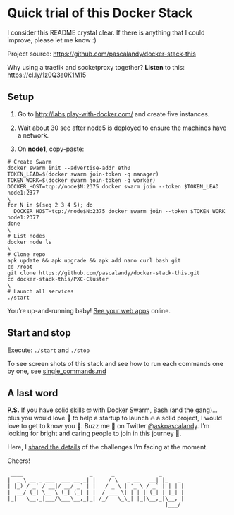 # Quick trial of this Docker Stack

I consider this README crystal clear. If there is anything that I could improve, please let me know :)

Project source: https://github.com/pascalandy/docker-stack-this

Why using a traefik and socketproxy together? **Listen** to this: https://cl.ly/1z0Q3a0K1M15

## Setup

1. Go to http://labs.play-with-docker.com/ and create five instances.
2. Wait about 30 sec after node5 is deployed to ensure the machines have a network.

3. On **node1**, copy-paste:

```
# Create Swarm
docker swarm init --advertise-addr eth0
TOKEN_LEAD=$(docker swarm join-token -q manager)
TOKEN_WORK=$(docker swarm join-token -q worker)
DOCKER_HOST=tcp://node$N:2375 docker swarm join --token $TOKEN_LEAD node1:2377
\
for N in $(seq 2 3 4 5); do
  DOCKER_HOST=tcp://node$N:2375 docker swarm join --token $TOKEN_WORK node1:2377
done
\
# List nodes
docker node ls
\
# Clone repo
apk update && apk upgrade && apk add nano curl bash git
cd /root
git clone https://github.com/pascalandy/docker-stack-this.git
cd docker-stack-this/PXC-Cluster
\
# Launch all services
./start
```

You’re up-and-running baby! [See your web apps](https://github.com/pascalandy/docker-stack-this/blob/master/traefik-haproxy/single_commands.md#see-these-web-apps-online) online.

## Start and stop

Execute: `./start` and `./stop`

To see screen shots of this stack and see how to run each commands one by one, see [single_commands.md](https://github.com/pascalandy/docker-stack-this/blob/master/traefik-haproxy/single_commands.md)

## A last word

**P.S.** If you have solid skills 🤓 with Docker Swarm, Bash (and the gang)… plus you would love 💚 to help a startup to launch 🔥 a solid project, I would love to get to know you 🍻. Buzz me 👋 on Twitter [@askpascalandy](https://twitter.com/askpascalandy). I’m looking for bright and caring people to join in this journey 🌇.

Here, I [shared the details](http://firepress.org/blog/technical-challenges-we-are-facing-now/) of the challenges I’m facing at the moment.

Cheers!

```
 ____                     _      _              _
|  _ \ __ _ ___  ___ __ _| |    / \   _ __   __| |_   _
| |_) / _` / __|/ __/ _` | |   / _ \ | '_ \ / _` | | | |
|  __/ (_| \__ \ (_| (_| | |  / ___ \| | | | (_| | |_| |
|_|   \__,_|___/\___\__,_|_| /_/   \_\_| |_|\__,_|\__, |
                                                  |___/
```

